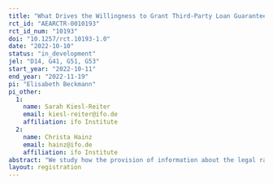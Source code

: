 ```yaml
---
title: "What Drives the Willingness to Grant Third-Party Loan Guarantees? Evidence from a Randomized Information Experiment"
rct_id: "AEARCTR-0010193"
rct_id_num: "10193"
doi: "10.1257/rct.10193-1.0"
date: "2022-10-10"
status: "in_development"
jel: "D14, G41, G51, G53"
start_year: "2022-10-11"
end_year: "2022-11-19"
pi: "Elisabeth Beckmann"
pi_other:
  1:
    name: Sarah Kiesl-Reiter
    email: kiesl-reiter@ifo.de
    affiliation: ifo Institute
  2:
    name: Christa Hainz
    email: hainz@ifo.de
    affiliation: ifo Institute
abstract: "We study how the provision of information about the legal ramifications and risks associated with a third-party guarantee for a loan affects an individual's willingness to grant such a guarantee. We examine how the effect varies with individuals' (i) expectations about loan default of the borrower and (ii) social preferences. The setting of the study is a survey experiment with a net sample of around 5,000 interviews that will be conducted online. The target population are adults living in the UK. Respondents are randomly assigned with equal probability to one of four different groups, a control group, a salience treatment group, and two salience-and-information treatment groups that differ in the information they are provided with."
layout: registration
---
```


